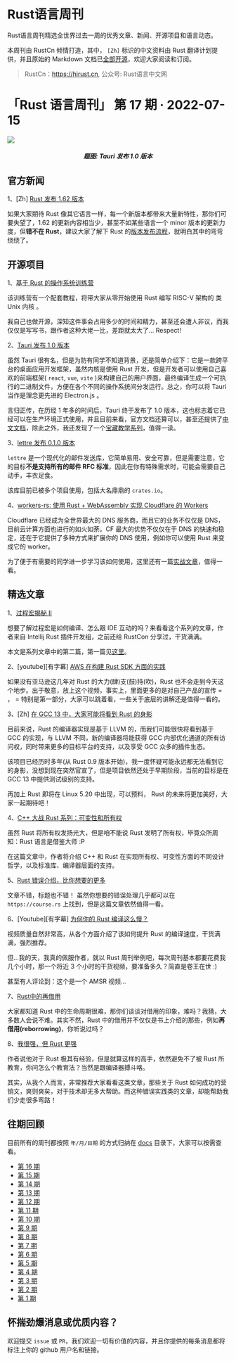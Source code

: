 # Rust语言周刊
Rust语言周刊精选全世界过去一周的优秀文章、新闻、开源项目和语言动态。

本周刊由 RustCn 倾情打造，其中， `[Zh]` 标识的中文资料由 Rust 翻译计划提供，并且原始的 Markdown 文档已[全部开源](https://github.com/rustlang-cn/rustt)，欢迎大家阅读和订阅。

> RustCn：https://hirust.cn, 公众号: Rust语言中文网

# 「Rust 语言周刊」 第 17 期 · 2022-07-15

<img src="https://pica.zhimg.com/80/v2-2826dfca738cdc1795e77d12eb269906_1440w.png">
<h5 align="center">题图: Tauri 发布 1.0 版本</h5>


## 官方新闻

1、[Zh] [Rust 发布 1.62 版本](https://course.rs/appendix/rust-versions/1.62.html)

如果大家期待 Rust 像其它语言一样，每一个新版本都带来大量新特性，那你们可要失望了，1.62 的更新内容相当少，甚至不如某些语言一个 minor 版本的更新力度，但**错不在 Rust**，建议大家了解下 Rust 的[版本发布流程](https://course.rs/appendix/rust-version.html)，就明白其中的弯弯绕绕了。

## 开源项目

1、[基于 Rust 的操作系统训练营](https://github.com/LearningOS/rust-based-os-comp2022)

该训练营有一个配套教程，将带大家从零开始使用 Rust 编写 RISC-V 架构的 类 Unix 内核 。

我自己也做开源，深知这件事会占用多少的时间和精力，甚至还会遭人非议，而我仅仅是写写书，跟作者这种大佬一比，差距就太大了... Respect!

2、[Tauri 发布 1.0 版本](https://tauri.app/blog/tauri_1_0/)

虽然 Tauri 很有名，但是为防有同学不知道背景，还是简单介绍下：它是一款跨平台的桌面应用开发框架，虽然内核是使用 Rust 开发，但是开发者可以使用自己喜欢的前端框架( `react`, `vue`, `vite` )来构建自己的用户界面，最终编译生成一个可执行的二进制文件，方便在各个不同的操作系统间分发运行。总之，你可以将 Tauri 当作是理念更先进的 Electron.js 。

言归正传，在历经 1 年多的时间后，Tauri 终于发布了 1.0 版本，这也标志着它已经可以在生产环境正式使用，并且目前来看，官方文档还算可以，甚至还提供了[中文文档](https://tauri.app/zh/v1/guides/getting-started/prerequisites)，除此之外，我还发现了一个[宝藏教学系列](https://zhuanlan.zhihu.com/p/539708101)，值得一读。

3、[lettre 发布 0.1.0 版本](https://lettre.rs/post/lettre-0-10/)

`lettre` 是一个现代化的邮件发送库，它简单易用、安全可靠，但是需要注意，它的目标**不是支持所有的邮件 RFC 标准**，因此在你有特殊需求时，可能会需要自己动手，丰衣足食。

该库目前已被多个项目使用，包括大名鼎鼎的 `crates.io`。 

4、[workers-rs: 使用 Rust + WebAssembly 实现 Cloudflare 的 Workers](https://github.com/cloudflare/workers-rs)

Cloudflare 已经成为全世界最大的 DNS 服务商，而且它的业务不仅仅是 DNS，目前云计算方面也进行的如火如荼。CF 最大的优势不仅仅在于 DNS 的快速和稳定，还在于它提供了多种方式来扩展你的 DNS 使用，例如你可以使用 Rust 来变成它的 worker。

为了便于有需要的同学进一步学习该如何使用，这里还有一篇[实战文章](https://logankeenan.com/posts/running-a-rust-server-in-a-cloudflare-worker/)，值得一看。


## 精选文章

1、[过程宏揭秘 II](https://blog.jetbrains.com/rust/2022/07/07/procedural-macros-under-the-hood-part-ii/)

想要了解过程宏是如何编译、怎么跟 IDE 互动的吗？来看看这个系列的文章，作者来自 Intellij Rust 插件开发组，之前还给 RustCon 分享过，干货满满。

本文是系列文章中的第二篇，第一篇见[这里](https://blog.jetbrains.com/rust/2022/03/18/procedural-macros-under-the-hood-part-i/)。


2、[youtube][有字幕] [AWS 在构建 Rust SDK 方面的实践](https://www.youtube.com/watch?v=N0XMjokwTIM)

如果没有亚马逊这几年对 Rust 的大力(肆)支(鼓)持(吹)，Rust 也不会走到今天这个地步。出于敬意，放上这个视频，事实上，里面更多的是对自己产品的宣传 = ， = 特别是第一部分，大家可以跳着看，一些关于底层的讲解还是值得一看的。

3、[Zh] [在 GCC 13 中，大家可能将看到 Rust 的身影](https://www.oschina.net/news/202630/gcc-rust-approved-by-gcc-steering-committee)

目前来说，Rust 的编译器实现是基于 LLVM 的，而我们可能很快将看到基于 GCC 的实现，与 LLVM 不同，新的编译器将能获得 GCC 内部优化通道的所有访问权，同时带来更多的目标平台的支持，以及享受 GCC 众多的插件生态。

该项目已经历时多年(从 Rust 0.9 版本开始)，我一度怀疑可能永远都无法看到它的身影，没想到现在突然官宣了，但是项目依然还处于早期阶段，当前的目标是在 GCC 13 中提供测试级别的支持。

再加上 Rust 即将在 Linux 5.20 中出现，可以预料， Rust 的未来将更加美好，大家一起期待吧！

4、[C++ 大战 Rust 系列：可变性和所有权](https://www.tangramvision.com/blog/c-rust-interior-mutability-moving-and-ownership)

虽然 Rust 将所有权发扬光大，但是咱不能说 Rust 发明了所有权，毕竟众所周知：Rust 语言是借鉴大师 :P  

在这篇文章中，作者将介绍 C++ 和 Rust 在实现所有权、可变性方面的不同设计哲学，以及标准库、编译器层面的支持。

5、[Rust 错误介绍，比你想要的更多](https://www.shuttle.rs/blog/2022/06/30/error-handling)

文章不错，标题也不错！ 虽然你想要的错误处理几乎都可以在 `https://course.rs` 上找到，但是这篇文章依然值得一看。

6、[Youtube][有字幕] [为何你的 Rust 编译这么慢？](https://www.youtube.com/watch?v=pMiqRM5ooNw)

视频质量自然非常高，从各个方面介绍了该如何提升 Rust 的编译速度，干货满满，强烈推荐。

但...我的天，我真的佩服作者，就以 Rust 周刊举例吧，每次周刊基本都要花费我几个小时，那一个将近 3 个小时的干货视频，要准备多久？简直是卷王在世 :)

甚至有人评论到：这个是一个 AMSR 视频...


7、[Rust中的再借用](https://haibane-tenshi.github.io/rust-reborrowing/)

大家都知道 Rust 中的生命周期很难，那你们谈谈对借用的印象，难吗？我猜，大多数人会说不难。其实不然，Rust 中的借用并不仅仅是书上介绍的那些，例如**再借用(reborrowing)**，你听说过吗？

8、[我很强，但 Rust 更强](https://blog.polybdenum.com/2022/06/25/an-unfortunate-experience-with-rust.html)

作者说他对于 Rust 极其有经验，但是就算这样的高手，依然避免不了被 Rust 所教育，你问怎么个教育法？当然是跟编译器搏斗咯。

其实，从我个人而言，非常推荐大家看看这类文章，那些关于 Rust 如何成功的营销文，爽则爽矣，对于技术却无多大帮助。而这种错误实践类的文章，却能帮助我们少走很多弯路！






## 往期回顾

目前所有的周刊都按照 `年/月/日期` 的方式归纳在 [docs](./docs) 目录下，大家可以按需查看。

- [第 16 期](./docs/2022/6月/24.md)
- [第 15 期](./docs/2022/6月/10.md)
- [第 14 期](./docs/2022/5月/29.md)
- [第 13 期](./docs/2022/5月/22.md)
- [第 12 期](./docs/2022/5月/16.md)
- [第 11 期](./docs/2022/5月/07.md)
- [第 10 期](./docs/2022/4月/29.md)
- [第 9 期](./docs/2022/4月/24.md)
- [第 8 期](./docs/2022/4月/15.md)
- [第 7 期](./docs/2022/4月/08.md)
- [第 6 期](./docs/2022/4月/02.md)
- [第 5 期](./docs/2022/3月/25.md)
- [第 4 期](./docs/2022/3月/18.md)
- [第 3 期](./docs/2022/3月/11.md)
- [第 2 期](./docs/2022/3月/04.md)
- [第 1 期](./docs/2022/2月/28.md)


## 怀揣劲爆消息或优质内容？
欢迎提交 `issue` 或 `PR`，我们欢迎一切有价值的内容，并且你提供的每条消息都将标注上你的 github 用户名和链接。
